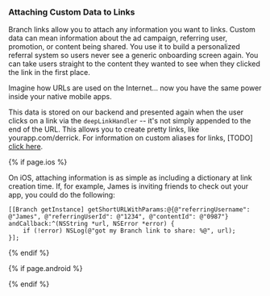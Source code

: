 ### Attaching Custom Data to Links

Branch links allow you to attach any information you want to links. Custom data can mean information about the ad campaign, referring user, promotion, or content being shared. You use it to build a personalized referral system so users never see a generic onboarding screen again. You can take users straight to the content they wanted to see when they clicked the link in the first place.

Imagine how URLs are used on the Internet... now you have the same power inside your native mobile apps.

This data is stored on our backend and presented again when the user clicks on a link via the `deepLinkHandler` -- it's not simply appended to the end of the URL. This allows you to create pretty links, like yourapp.com/derrick. For information on custom aliases for links, [TODO] [click here]().

<!--- iOS -->
{% if page.ios %}

On iOS, attaching information is as simple as including a dictionary at link creation time. If, for example, James is inviting friends to check out your app, you could do the following:

~~~objc
[[Branch getInstance] getShortURLWithParams:@{@"referringUsername": @"James", @"referringUserId": @"1234", @"contentId": @"0987"} andCallback:^(NSString *url, NSError *error) {
    if (!error) NSLog(@"got my Branch link to share: %@", url);
}];
~~~

{% endif %}
<!--- /iOS -->


<!--- Android -->
{% if page.android %}


{% endif %}
<!--- /Android -->
